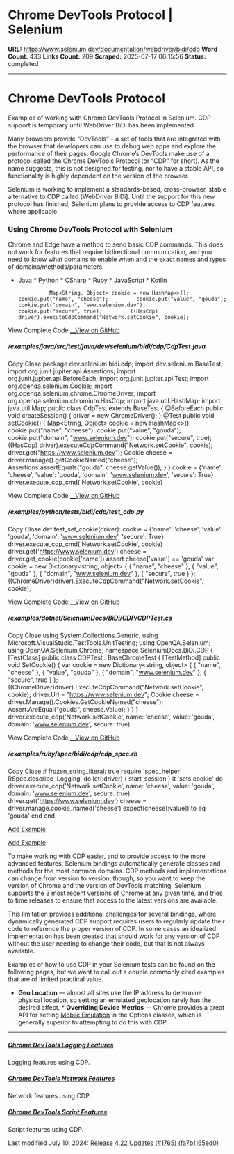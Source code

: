 # Chrome DevTools Protocol | Selenium

**URL:** https://www.selenium.dev/documentation/webdriver/bidi/cdp
**Word Count:** 433
**Links Count:** 209
**Scraped:** 2025-07-17 06:15:56
**Status:** completed

---

# Chrome DevTools Protocol

Examples of working with Chrome DevTools Protocol in Selenium. CDP support is temporary until WebDriver BiDi has been implemented.

Many browsers provide “DevTools” – a set of tools that are integrated with the browser that developers can use to debug web apps and explore the performance of their pages. Google Chrome’s DevTools make use of a protocol called the Chrome DevTools Protocol \(or “CDP” for short\). As the name suggests, this is not designed for testing, nor to have a stable API, so functionality is highly dependent on the version of the browser.

Selenium is working to implement a standards-based, cross-browser, stable alternative to CDP called \[WebDriver BiDi\]. Until the support for this new protocol has finished, Selenium plans to provide access to CDP features where applicable.

### Using Chrome DevTools Protocol with Selenium

Chrome and Edge have a method to send basic CDP commands. This does not work for features that require bidirectional communication, and you need to know what domains to enable when and the exact names and types of domains/methods/parameters.

  * Java   * Python   * CSharp   * Ruby   * JavaScript   * Kotlin

                  Map<String, Object> cookie = new HashMap<>();         cookie.put("name", "cheese");         cookie.put("value", "gouda");         cookie.put("domain", "www.selenium.dev");         cookie.put("secure", true);         ((HasCdp) driver).executeCdpCommand("Network.setCookie", cookie);

View Complete Code [__View on GitHub](https://github.com/SeleniumHQ/seleniumhq.github.io/blob/trunk//examples/java/src/test/java/dev/selenium/bidi/cdp/CdpTest.java#L22-L27)

##### /examples/java/src/test/java/dev/selenium/bidi/cdp/CdpTest.java

Copy  Close               package dev.selenium.bidi.cdp;          import dev.selenium.BaseTest;     import org.junit.jupiter.api.Assertions;     import org.junit.jupiter.api.BeforeEach;     import org.junit.jupiter.api.Test;     import org.openqa.selenium.Cookie;     import org.openqa.selenium.chrome.ChromeDriver;     import org.openqa.selenium.chromium.HasCdp;          import java.util.HashMap;     import java.util.Map;          public class CdpTest extends BaseTest {       @BeforeEach       public void createSession() {         driver = new ChromeDriver();       }            @Test       public void setCookie() {         Map<String, Object> cookie = new HashMap<>();         cookie.put("name", "cheese");         cookie.put("value", "gouda");         cookie.put("domain", "www.selenium.dev");         cookie.put("secure", true);         ((HasCdp) driver).executeCdpCommand("Network.setCookie", cookie);              driver.get("https://www.selenium.dev");         Cookie cheese = driver.manage().getCookieNamed("cheese");         Assertions.assertEquals("gouda", cheese.getValue());       }     }                        cookie = {'name': 'cheese',                   'value': 'gouda',                   'domain': 'www.selenium.dev',                   'secure': True}              driver.execute_cdp_cmd('Network.setCookie', cookie)

View Complete Code [__View on GitHub](https://github.com/SeleniumHQ/seleniumhq.github.io/blob/trunk//examples/python/tests/bidi/cdp/test_cdp.py#L2-L7)

##### /examples/python/tests/bidi/cdp/test\_cdp.py

Copy  Close               def test_set_cookie(driver):         cookie = {'name': 'cheese',                   'value': 'gouda',                   'domain': 'www.selenium.dev',                   'secure': True}              driver.execute_cdp_cmd('Network.setCookie', cookie)              driver.get('https://www.selenium.dev')         cheese = driver.get_cookie(cookie['name'])              assert cheese['value'] == 'gouda'                                var cookie = new Dictionary<string, object>                 {                     { "name", "cheese" },                     { "value", "gouda" },                     { "domain", "www.selenium.dev" },                     { "secure", true }                 };                 ((ChromeDriver)driver).ExecuteCdpCommand("Network.setCookie", cookie);

View Complete Code [__View on GitHub](https://github.com/SeleniumHQ/seleniumhq.github.io/blob/trunk//examples/dotnet/SeleniumDocs/BiDi/CDP/CDPTest.cs#L14-L21)

##### /examples/dotnet/SeleniumDocs/BiDi/CDP/CDPTest.cs

Copy  Close               using System.Collections.Generic;     using Microsoft.VisualStudio.TestTools.UnitTesting;     using OpenQA.Selenium;     using OpenQA.Selenium.Chrome;          namespace SeleniumDocs.BiDi.CDP     {         [TestClass]         public class CDPTest : BaseChromeTest         {             [TestMethod]             public void SetCookie()             {                 var cookie = new Dictionary<string, object>                 {                     { "name", "cheese" },                     { "value", "gouda" },                     { "domain", "www.selenium.dev" },                     { "secure", true }                 };                 ((ChromeDriver)driver).ExecuteCdpCommand("Network.setCookie", cookie);                                  driver.Url = "https://www.selenium.dev";                 Cookie cheese = driver.Manage().Cookies.GetCookieNamed("cheese");                 Assert.AreEqual("gouda", cheese.Value);                  }         }     }                   driver.execute_cdp('Network.setCookie',                            name: 'cheese',                            value: 'gouda',                            domain: 'www.selenium.dev',                            secure: true)

View Complete Code [__View on GitHub](https://github.com/SeleniumHQ/seleniumhq.github.io/blob/trunk//examples/ruby/spec/bidi/cdp/cdp_spec.rb#L9-L13)

##### /examples/ruby/spec/bidi/cdp/cdp\_spec.rb

Copy  Close               # frozen_string_literal: true          require 'spec_helper'          RSpec.describe 'Logging' do       let(:driver) { start_session }            it 'sets cookie' do         driver.execute_cdp('Network.setCookie',                            name: 'cheese',                            value: 'gouda',                            domain: 'www.selenium.dev',                            secure: true)              driver.get('https://www.selenium.dev')         cheese = driver.manage.cookie_named('cheese')              expect(cheese[:value]).to eq 'gouda'       end     end     

[Add Example](https://www.selenium.dev/documentation/about/contributing/#creating-examples)

[Add Example](https://www.selenium.dev/documentation/about/contributing/#creating-examples)

To make working with CDP easier, and to provide access to the more advanced features, Selenium bindings automatically generate classes and methods for the most common domains. CDP methods and implementations can change from version to version, though, so you want to keep the version of Chrome and the version of DevTools matching. Selenium supports the 3 most recent versions of Chrome at any given time, and tries to time releases to ensure that access to the latest versions are available.

This limitation provides additional challenges for several bindings, where dynamically generated CDP support requires users to regularly update their code to reference the proper version of CDP. In some cases an idealized implementation has been created that should work for any version of CDP without the user needing to change their code, but that is not always available.

Examples of how to use CDP in your Selenium tests can be found on the following pages, but we want to call out a couple commonly cited examples that are of limited practical value.

  * **Geo Location** — almost all sites use the IP address to determine physical location, so setting an emulated geolocation rarely has the desired effect.   * **Overriding Device Metrics** — Chrome provides a great API for setting [Mobile Emulation](https://chromedriver.chromium.org/mobile-emulation) in the Options classes, which is generally superior to attempting to do this with CDP.

* * *

##### [Chrome DevTools Logging Features](https://www.selenium.dev/documentation/webdriver/bidi/cdp/logging/)

Logging features using CDP.

##### [Chrome DevTools Network Features](https://www.selenium.dev/documentation/webdriver/bidi/cdp/network/)

Network features using CDP.

##### [Chrome DevTools Script Features](https://www.selenium.dev/documentation/webdriver/bidi/cdp/script/)

Script features using CDP.

Last modified July 10, 2024: [Release 4.22 Updates \(\#1765\) \(fa7b1165ed0\)](https://github.com/SeleniumHQ/seleniumhq.github.io/commit/fa7b1165ed03cb8051d18522e1775a247f48ade9)